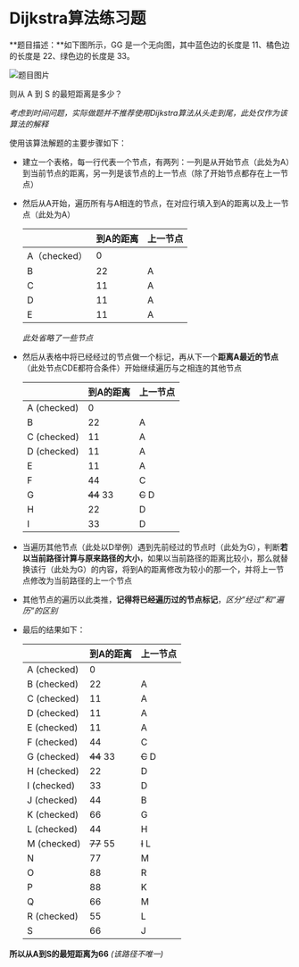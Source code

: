 # Dijkstra算法练习题



 **题目描述：**如下图所示，GG 是一个无向图，其中蓝色边的长度是 11、橘色边的长度是 22、绿色边的长度是 33。

![题目图片](https://img-blog.csdnimg.cn/902811691c684c27916d253867f60356.png?x-oss-process=image/watermark,type_d3F5LXplbmhlaQ,shadow_50,text_Q1NETiBAQUkgIEFYICBBVA==,size_20,color_FFFFFF,t_70,g_se,x_16)

则从 A 到 S 的最短距离是多少？



*考虑到时间问题，实际做题并不推荐使用Dijkstra算法从头走到尾，此处仅作为该算法的解释*



使用该算法解题的主要步骤如下：

- 建立一个表格，每一行代表一个节点，有两列：一列是从开始节点（此处为A）到当前节点的距离，另一列是该节点的上一节点（除了开始节点都存在上一节点）

- 然后从A开始，遍历所有与A相连的节点，在对应行填入到A的距离以及上一节点（此处为A）

  |              | 到A的距离 | 上一节点 |
  | ------------ | --------- | -------- |
  | A（checked） | 0         |          |
  | B            | 22        | A        |
  | C            | 11        | A        |
  | D            | 11        | A        |
  | E            | 11        | A        |

  *此处省略了一些节点*

- 然后从表格中将已经经过的节点做一个标记，再从下一个**距离A最近的节点**（此处节点CDE都符合条件）开始继续遍历与之相连的其他节点

  |             | 到A的距离    | 上一节点   |
  | ----------- | ------------ | ---------- |
  | A (checked) | 0            |            |
  | B           | 22           | A          |
  | C (checked) | 11           | A          |
  | D (checked) | 11           | A          |
  | E           | 11           | A          |
  | F           | 44           | C          |
  | G           | ~~44~~    33 | ~~C~~    D |
  | H           | 22           | D          |
  | I           | 33           | D          |

- 当遍历其他节点（此处以D举例）遇到先前经过的节点时（此处为G），判断**若以当前路径计算与原来路径的大小**，如果以当前路径的距离比较小，那么就替换该行（此处为G）的内容，将到A的距离修改为较小的那一个，并将上一节点修改为当前路径的上一个节点

- 其他节点的遍历以此类推，**记得将已经遍历过的节点标记**，*区分“经过”和“遍历”的区别*

- 最后的结果如下：

  |             | 到A的距离    | 上一节点   |
  | ----------- | ------------ | ---------- |
  | A (checked) | 0            |            |
  | B (checked) | 22           | A          |
  | C (checked) | 11           | A          |
  | D (checked) | 11           | A          |
  | E (checked) | 11           | A          |
  | F (checked) | 44           | C          |
  | G (checked) | ~~44~~    33 | ~~C~~    D |
  | H (checked) | 22           | D          |
  | I (checked) | 33           | D          |
  | J (checked) | 44           | B          |
  | K (checked) | 66           | G          |
  | L (checked) | 44           | H          |
  | M (checked) | ~~77~~    55 | ~~I~~    L |
  | N           | 77           | M          |
  | O           | 88           | R          |
  | P           | 88           | K          |
  | Q           | 66           | M          |
  | R (checked) | 55           | L          |
  | S           | 66           | J          |

  

**所以从A到S的最短距离为66** *(该路径不唯一)*